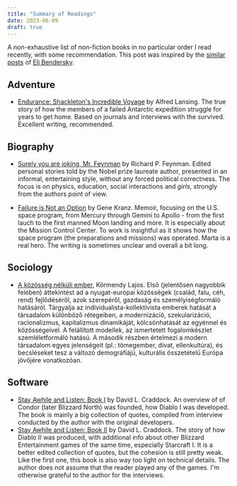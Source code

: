 ```yaml
---
title: "Summary of Readings"
date: 2023-06-09
draft: true
---
```


A non-exhaustive list of non-fiction books in no particular order I read recently,
with some recommendation. This post was inspired
by the [similar posts][] of [Eli Bendersky][].

[similar posts]: https://eli.thegreenplace.net/tag/book-reviews
[Eli Bendersky]: https://eli.thegreenplace.net/

## Adventure

  - [Endurance: Shackleton's Incredible Voyage](https://www.goodreads.com/book/show/139069.Endurance) by Alfred Lansing.
    The true story of how the members of a failed Antarctic expedition struggle for years to get home.
    Based on journals and interviews with the survived. Excellent writing, recommended.

## Biography

  - [Surely you are joking, Mr. Feynman](https://www.goodreads.com/book/show/133800004-surely-you-are-joking-mr-feynman) by Richard P. Feynman.
    Edited personal stories told by the Nobel prize laureate author, presented in an informal, entertaining style,
    without any forced political correctness. The focus is on physics, education, social interactions and _girls_,
    strongly from the authors point of view.

  - [Failure is Not an Option](https://www.goodreads.com/book/show/141499.Failure_is_Not_an_Option) by Gene Kranz.
    Memoir, focusing on the U.S. space program, from Mercury through Gemini to Apollo - from the first lauch to the first
    manned Moon landing and more. It is especially about the Mission Control Center. To work is insightful as
    it shows how the space program (the preparations and missions) was operated. Marta is a real hero.
    The writing is sometimes unclear and overall a bit long.

## Sociology

  - [A közösség nélküli ember](https://moly.hu/konyvek/kormendy-lajos-a-kozosseg-nelkuli-ember), Körmendy Lajos.
    Első (jelentősen nagyobbik felében) áttekintést ad a nyugat-európai közösségek (család, falu, céh, rend) fejlődéséről,
    azok szerepéről, gazdaság és személyiségformáló hatásáról. Tárgyalja az individualista-kollektivista emberek
    hatását a társadalom különböző rétegeiben, a modernizáció, szekularizáció, racionalizmus, kapitalizmus dinamikáját, kölcsönhatását
    az egyénnel és közösségeivel. A felállított modellek, az ismertetett fogalomkészlet szemléletformáló hatású.
    A második részben értelmezi a modern társadalom egyes jelenségeit (pl.: tömegember, divat, ellenkultúra),
    és becsléseket tesz a változó demográfiájú, kulturális összetételű Európa jövőjére vonatkozóan.

## Software

  - [Stay Awhile and Listen: Book I](https://www.goodreads.com/book/show/18743934-stay-awhile-and-listen) by David L. Craddock.
    An overview of of Condor (later Blizzard North) was founded, how Diablo I was developed.
    The book is mainly a big collection of quotes, compiled from interview conducted by the author with the original developers.
  - [Stay Awhile and Listen: Book II](https://www.goodreads.com/book/show/52651926-stay-awhile-and-listen) by David L. Craddock.
    The story of how Diablo II was produced, with additional info about other Blizzard Entertainment games of the same time,
    especially Starcraft I. It is a better edited collection of quotes, but the cohesion is still pretty weak.
    Like the first one, this book is also way too light on technical details.
    The author does not assume that the reader played any of the games.
    I'm otherwise grateful to the author for the interviews.
